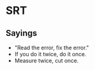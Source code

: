 
# SRT

## Sayings
 * "Read the error, fix the error."
 * If you do it twice, do it once.
 * Measure twice, cut once.

##

